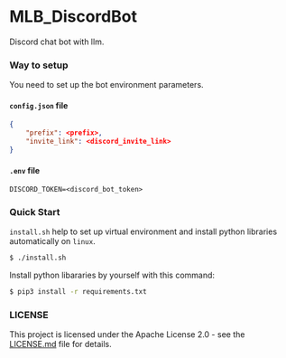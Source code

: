 # MLB_DiscordBot

Discord chat bot with llm.  

### Way to setup

You need to set up the bot environment parameters.

#### `config.json` file

```json
{
    "prefix": <prefix>,
    "invite_link": <discord_invite_link>
}
```

#### `.env` file

```
DISCORD_TOKEN=<discord_bot_token>
```

### Quick Start

`install.sh` help to set up virtual environment and install python libraries automatically on `linux`.  

```bash
$ ./install.sh
```

Install python libararies by yourself with this command:  

```bash
$ pip3 install -r requirements.txt
```

### LICENSE

This project is licensed under the Apache License 2.0 - see the [LICENSE.md](./LICENSE) file for details.